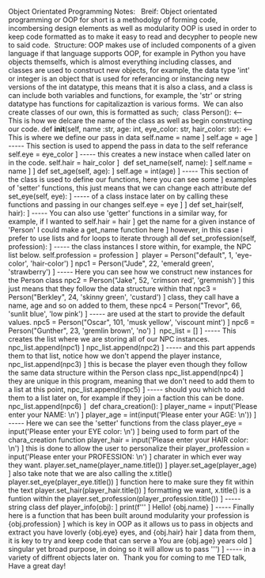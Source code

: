 Object Orientated Programming Notes:
​
​
Breif:
Object orientated programming or OOP for short is a methodolgy of forming code, incombersing design elements as well as modularity OOP is used in order to keep code formatted as to make it easy to read and decypher to people new to said code.
​
Structure:
OOP makes use of included components of a given language if that language supports OOP, for example in Python you have objects themselfs, which is almost everything including classes, and classes are used to construct new objects, for example, the data type 'int' or integer is an object that is used for referancing or instancing new versions of the int datatype, this means that it is also a class, and a class is can include both variables and functions, for example, the 'str' or string datatype has functions for capitalizaztion is various forms.
​
We can also create classes of our own, this is formatted as such;
​
class Person():     <-- This is how we delcare the name of the class as well as begin constructing our code.
    def __init__(self, name :str, age: int, eye_color: str, hair_color: str): <-- This is where we define our pass in data
        self.name = name            ]
        self.age = age              ] ----- This section is used to append the pass in data to the self referance
        self.eye = eye_color        ] ----- this creates a new instace when called later on in the code.
        self.hair = hair_color      ]
​
    def set_name(self, name):                   ]
        self.name = name                        ]
                                                ]
    def set_age(self, age):                     ]
        self.age = int(age)                     ] ----- This section of the class is used to define our functions, here you can see some
                                                ]       examples of 'setter' functions, this just means that we can change each attribute
    def set_eye(self, eye):                     ] ----- of a class instace later on by calling these functions and passing in our changes
        self.eye = eye                          ]
                                                ]
    def set_hair(self, hair):                   ] ----- You can also use 'getter' functions in a similar way, for example, if I wanted to
        self.hair = hair                        ]       get the name for a given instance of 'Person' I could make a get_name function here
                                                ]       however, in this case i prefer to use lists and for loops to iterate through all
    def set_profession(self, profession):       ] ----- the class instances I store within, for example, the NPC list below.
        self.profession = profession            ]
​
player = Person("default", 1, 'eye-color', 'hair-color')        ]
npc1 = Person("Jude", 22, 'emerald green', 'strawberry')        ] ----- Here you can see how we construct new instances for the Person class
npc2 = Person("Jake", 52, 'crimson red', 'gremmish')            ]       this just means that they follow the data structure within that
npc3 = Person("Berkley", 24, 'skinny green', 'custard')         ]       class, they call have a name, age and so on added to them, these
npc4 = Person("Trevor", 66, 'sunlit blue', 'low pink')          ] ----- are used at the start to provide the default values.
npc5 = Person("Oscar", 101, 'musk yellow', 'viscount mint')     ]
npc6 = Person("Gunther", 23, 'gremlin brown', 'no')             ]
​
npc_list = []           ] ----- This creates the list where we are storing all of our NPC instances.
​
npc_list.append(npc1)   ]
npc_list.append(npc2)   ] ----- and this part appends them to that list, notice how we don't append the player instance,
npc_list.append(npc3)   ]       this is becase the player even though they follow the same data structure within the Person class
npc_list.append(npc4)   ]       they are unique in this program, meaning that we don't need to add them to a list at this point,
npc_list.append(npc5)   ] ----- should you which to add them to a list later on, for example if they join a faction this can be done.
npc_list.append(npc6)   ]
​
def chara_creation():                                                   ]
    player_name = input('Please enter your NAME: \n')                   ]
    player_age = int(input('Please enter your AGE: \n'))                ] ----- Here we can see the 'setter' functions from the class
    player_eye = input('Please enter your EYE color: \n')               ]       being used to form part of the chara_creation function
    player_hair = input('Please enter your HAIR color: \n')             ]       this is done to allow the user to personalize their
    player_profession = input('Please enter your PROFESSION: \n')       ]       charater in which ever way they want.
    player.set_name(player_name.title())                                ]
    player.set_age(player_age)                                          ]       also take note that we are also calling the x.title()
    player.set_eye(player_eye.title())                                  ]       function here to make sure they fit within the text
    player.set_hair(player_hair.title())                                ]       formatting we want, x.title() is a funtion within the
    player.set_profession(player_profession.title())                    ] ----- string class
​
def player_info(obj):                                           ]
    print(f'''                                                  ]
    Hello! {obj.name}                                           ] ----- Finally here is a function that has been built around modularity
    your profession is {obj.profession}                         ]       which is key in OOP as it allows us to pass in objects and extract
    you have loverly {obj.eye} eyes, and {obj.hair} hair        ]       data from them, it is key to try and keep code that can serve a
    You are {obj.age} years old                                 ]       singular yet broad purpose, in doing so it will allow us to pass
    ''')                                                        ] ----- in a variety of diffrent objects later on.
​
Thank you for coming to me TED talk, Have a great day!